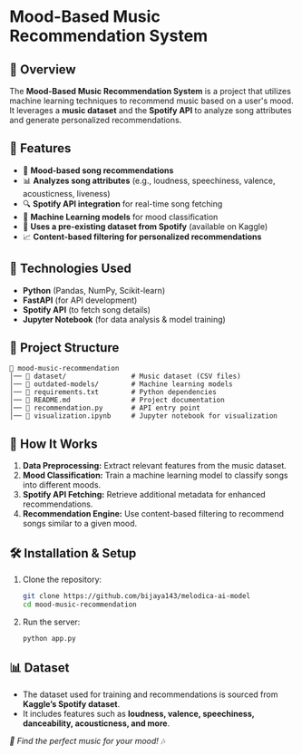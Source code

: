 # Mood-Based Music Recommendation System

## 📌 Overview

The **Mood-Based Music Recommendation System** is a project that utilizes machine learning techniques to recommend music based on a user's mood. It leverages a **music dataset** and the **Spotify API** to analyze song attributes and generate personalized recommendations.

## 🎯 Features

- 🎵 **Mood-based song recommendations**
- 📊 **Analyzes song attributes** (e.g., loudness, speechiness, valence, acousticness, liveness)
- 🔍 **Spotify API integration** for real-time song fetching
- 🧠 **Machine Learning models** for mood classification
- 📂 **Uses a pre-existing dataset from Spotify** (available on Kaggle)
- 📈 **Content-based filtering for personalized recommendations**

## 🚀 Technologies Used

- **Python** (Pandas, NumPy, Scikit-learn)
- **FastAPI** (for API development)
- **Spotify API** (to fetch song details)
- **Jupyter Notebook** (for data analysis & model training)

## 📂 Project Structure

```
📁 mood-music-recommendation
│── 📂 dataset/                # Music dataset (CSV files)
│── 📂 outdated-models/        # Machine learning models
│── 📜 requirements.txt        # Python dependencies
│── 📜 README.md               # Project documentation
│── 📜 recommendation.py       # API entry point
│── 📜 visualization.ipynb     # Jupyter notebook for visualization
```

## 🎵 How It Works

1. **Data Preprocessing:** Extract relevant features from the music dataset.
2. **Mood Classification:** Train a machine learning model to classify songs into different moods.
3. **Spotify API Fetching:** Retrieve additional metadata for enhanced recommendations.
4. **Recommendation Engine:** Use content-based filtering to recommend songs similar to a given mood.

## 🛠 Installation & Setup

1. Clone the repository:

   ```bash
   git clone https://github.com/bijaya143/melodica-ai-model
   cd mood-music-recommendation
   ```

2. Run the server:
   ```bash
   python app.py
   ```

## 📊 Dataset

- The dataset used for training and recommendations is sourced from **Kaggle’s Spotify dataset**.
- It includes features such as **loudness, valence, speechiness, danceability, acousticness, and more**.

_🎵 Find the perfect music for your mood!_ 🎶
